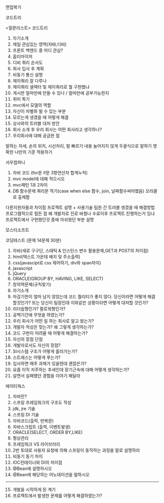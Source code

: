 면접복기 

코드트리 

<질문리스트>
코드트리

1. 자기소개
2. 제일 관심있는 영역(자바,디비)
3. 프론트 백엔드 중 어디 관심?
4. 옵티마이저
5. 디비 쿼리 순서도
6. 회사 입사 후 계획
7. 비동기 통신 설명
8. 제이쿼리 잘 다루나
9. 제이쿼리 셀렉터 및 제이쿼리로 뭘 구현했냐
10. 게시판 얼마만에 만들 수 있나 / 얼마만에 공부가능한지
11. 취미 특기
12. mvc에서 모델의 역할
13. 자신이 차별화 될 수 있는 부분
14. 모르는게 생겼을 때 어떻게 해결
15. 상사와의 트러블 대처 방안
16. 회사 소개 후 우리 회사는 어떤 회사라고 생각하나?
17. 우리회사에 대해 궁금한 점

말하는 자세, 손의 위치, 시선처리, 말 빠르기 
내용 늘어지지 않게 두괄식으로 말하기
명확한 나만의 기준 적용하기

서우컴퍼니

1. 자바 코드 (for문 if문 3항연산자 합계누적)
2. mvc model에 대해 적으시오
3. mvc패턴 1과 2차이
4. DB 함수문제 쿼리문 적기(case when else 함수, join, 날짜함수써야했음) 오라클로 출제함

다른지원자들과 차이점
프로젝트 설명 + 사용기술
팀원 간 트러블 생겼을 때 해결방법
프로그램적으로 힘든 점
왜 개발자로 진로 바꿨나
수료이후 프로젝트 진행하는거 있냐
프로젝트에서 구현했던것 중에 아쉬웠던 부분 설명

모스티소프트

코딩테스트 (문제 14문제 30분)
1. 자바(세로 구구단, 스태틱 & 인스턴스 변수 활용문제,GET과 POST의 차이점)
2. html(텍스트 가운데 배치 및 주소출력)
3. css(javascipt로 css 제어하기, div와 span차이)
4. javascript
5. jQuery 
6. ORACLE(GROUP BY, HAVING, LIKE, SELECT)
7. 창의력문제(규칙찾기)
8. 자기소개
9. 마감기한이 얼마 남지 않았는데 코드 퀄리티가 좋지 않다. 당신이라면 어떻게 해결할것인가? 또는 당신이 팀장인데 이와같은 상황이라면 어떻게 대처할 것인가?
10. 리더쉽형인가? 팔로워형인가?
11. 공백기간에 무엇을 하였는가?
12. 우리 회사가 어떤 일 하는 회사로 알고 왔는가?
13. 개발자 적성은 맞는가? 왜 그렇게 생각하는가?
14. 코드 구현이 어려울 때 어떻게 해결하는가?
15. 자신의 장점 단점
16. 개발자로서도 자신의 장점?
17. SI시스템 구조가 어떻게 흘러가는가?
18. 스트레스는 어떻게 푸는가?
19. 입사하면 매주 과제가 있을텐데 괜찮은가?
20. 요즘 이직 자주하는 추세인데 장기근속에 대해 어떻게 생각하는가?
21. 살면서 실패했던 경험을 이야기 해달라


에이티웍스

1. 자바란?
2. 스프링 프레임워크의 구조도 작성
3. jdk, jre 기술
4. 스프링 DI 기술
5. 자바코드(출력, 반복문)
6. 자바스크립트 (출력, 이벤트발생)
7. ORACLE(SELECT, ORDER BY,LIKE)
8. 형상관리
9. 프레임워크 VS 라이브러리
10. 2번 토대로 사용자 요청에 의해 스프링이 동작하는 과정을 말로 설명하라
11. 비동기 동기 차이
12. IOC컨테이너와 DI의 차이점
13. @Bean에 설명하시오
14. @Bean에 해당하는 어노테이션을 말하시오
------------------------
15. 개발을 시작하게 된 계기
16. 프로젝트에서 발생한 문제를 어떻게 해결하였는가?

